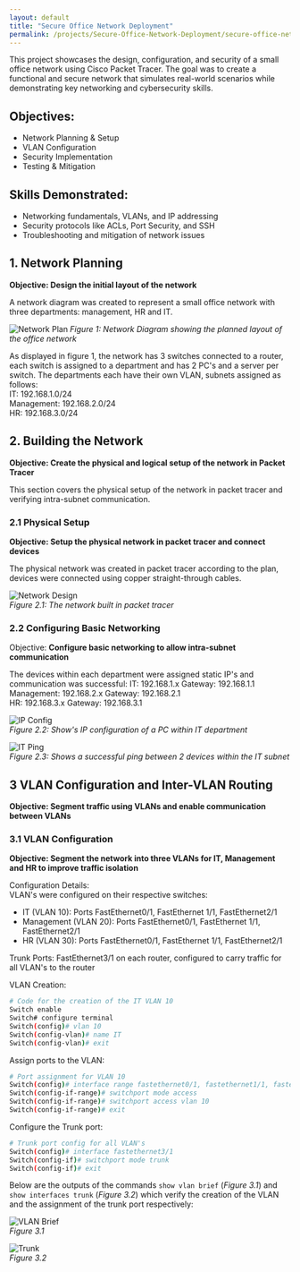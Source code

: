 ```yaml
---
layout: default
title: "Secure Office Network Deployment"
permalink: /projects/Secure-Office-Network-Deployment/secure-office-network-deployment
---
```


This project showcases the design, configuration, and security of a small office network using Cisco Packet Tracer. The goal was to create a functional and secure network that simulates real-world scenarios while demonstrating key networking and cybersecurity skills.

## Objectives:
- Network Planning & Setup
- VLAN Configuration
- Security Implementation
- Testing & Mitigation

## Skills Demonstrated:
- Networking fundamentals, VLANs, and IP addressing
- Security protocols like ACLs, Port Security, and SSH
- Troubleshooting and mitigation of network issues

## 1. Network Planning

**Objective: Design the initial layout of the network**

A network diagram was created to represent a small office network with three departments: management, HR and IT.

![Network Plan](/assets/images/network-plan.png)
*Figure 1: Network Diagram showing the planned layout of the office network*

As displayed in figure 1, the network has 3 switches connected to a router, each switch is assigned to a department and has 2 PC's and a server per switch. The departments each have their own VLAN, subnets assigned as follows:  
IT: 192.168.1.0/24  
Management: 192.168.2.0/24  
HR: 192.168.3.0/24

## 2. Building the Network

**Objective: Create the physical and logical setup of the network in Packet Tracer**

This section covers the physical setup of the network in packet tracer and verifying intra-subnet communication.

### 2.1 Physical Setup

**Objective: Setup the physical network in packet tracer and connect devices**

The physical network was created in packet tracer according to the plan, devices were connected using copper straight-through cables.

![Network Design](/assets/images/network-design.png)<br>
*Figure 2.1: The network built in packet tracer*

### 2.2 Configuring Basic Networking

Objective: **Configure basic networking to allow intra-subnet communication**

The devices within each department were assigned static IP's and communication was successful:
IT: 192.168.1.x  Gateway: 192.168.1.1  
Management: 192.168.2.x  Gateway: 192.168.2.1  
HR: 192.168.3.x  Gateway: 192.168.3.1  

![IP Config](/assets/images/IP-config.png)<br>
*Figure 2.2: Show's IP configuration of a PC within IT department*

![IT Ping](/assets/images/IT-ping.png)<br>
*Figure 2.3: Shows a successful ping between 2 devices within the IT subnet*

## 3 VLAN Configuration and Inter-VLAN Routing
 
**Objective: Segment traffic using VLANs and enable communication between VLANs**

### 3.1 VLAN Configuration

**Objective: Segment the network into three VLANs for IT, Management and HR to improve traffic isolation**

Configuration Details:  
VLAN's were configured on their respective switches:
- IT (VLAN 10): Ports FastEthernet0/1, FastEthernet 1/1, FastEthernet2/1  
- Management (VLAN 20): Ports FastEthernet0/1, FastEthernet 1/1, FastEthernet2/1  
- HR (VLAN 30): Ports FastEthernet0/1, FastEthernet 1/1, FastEthernet2/1  

Trunk Ports: FastEthernet3/1 on each router, configured to carry traffic for all VLAN's to the router

VLAN Creation:

```bash
# Code for the creation of the IT VLAN 10
Switch enable
Switch# configure terminal
Switch(config)# vlan 10
Switch(config-vlan)# name IT
Switch(config-vlan)# exit

```
Assign ports to the VLAN:

```bash
# Port assignment for VLAN 10
Switch(config)# interface range fastethernet0/1, fastethernet1/1, fastethernet2/1
Switch(config-if-range)# switchport mode access
Switch(config-if-range)# switchport access vlan 10
Switch(config-if-range)# exit

```

Configure the Trunk port:

```bash
# Trunk port config for all VLAN's
Switch(config)# interface fastethernet3/1
Switch(config-if)# switchport mode trunk
Switch(config-if)# exit

```

Below are the outputs of the commands `show vlan brief` (*Figure 3.1*) and `show interfaces trunk` (*Figure 3.2*) which verify the creation of the VLAN and the assignment of the trunk port respectively:

![VLAN Brief](/assets/images/VLAN-brief.png)<br>
*Figure 3.1*

![Trunk](/assets/images/trunk.png)<br>
*Figure 3.2*

